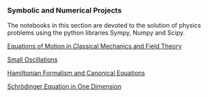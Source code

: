 ### Symbolic and Numerical Projects

The notebooks in this section are devoted to the solution of physics problems using the python libraries Sympy, Numpy and Scipy.

[Equations of Motion in Classical Mechanics and Field Theory](https://github.com/Vaquera-Araujo/LabAv2023/blob/main/Symbolic%20and%20Numerical%20Projects/Equations%20of%20Motion%20in%20Classical%20Mechanics%20and%20Field%20Theory/readme.md)

[Small Oscillations](https://github.com/Vaquera-Araujo/LabAv2023/blob/main/Symbolic%20and%20Numerical%20Projects/Small%20Oscillations/readme.md)

[Hamiltonian Formalism and Canonical Equations](https://github.com/Vaquera-Araujo/LabAv2023/blob/main/Symbolic%20and%20Numerical%20Projects/Hamiltionian%20Formalism%20and%20Canonical%20Equations/readme.md)

[Schrödinger Equation in One Dimension](https://github.com/Vaquera-Araujo/LabAv2023/blob/main/Symbolic%20and%20Numerical%20Projects/Schr%C3%B6dinger%20Equation%20in%20One%20Dimension/readme.md)
